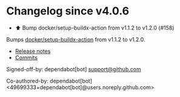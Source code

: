 # Changelog since v4.0.6
- ⬆️ Bump docker/setup-buildx-action from v1.1.2 to v1.2.0 (#158)

Bumps [docker/setup-buildx-action](https://github.com/docker/setup-buildx-action) from v1.1.2 to v1.2.0.
- [Release notes](https://github.com/docker/setup-buildx-action/releases)
- [Commits](https://github.com/docker/setup-buildx-action/compare/v1.1.2...012185ccbeb554a7f5f987bea0f1a73519b3cdf5)

Signed-off-by: dependabot[bot] <support@github.com>

Co-authored-by: dependabot[bot] <49699333+dependabot[bot]@users.noreply.github.com> 
